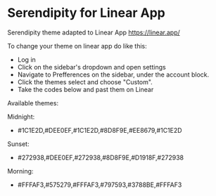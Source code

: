 # Serendipity for Linear App
Serendipity theme adapted to Linear App https://linear.app/


To change your theme on linear app do like this:

- Log in
- Click on the sidebar's dropdown and open settings
- Navigate to Prefferences on the sidebar, under the account block.
- Click the themes select and choose "Custom".
- Take the codes below and past them on Linear


Available themes:

Midnight:
- #1C1E2D,#DEE0EF,#1C1E2D,#8D8F9E,#EE8679,#1C1E2D

Sunset:
- #272938,#DEE0EF,#272938,#8D8F9E,#D1918F,#272938

Morning:
- #FFFAF3,#575279,#FFFAF3,#797593,#3788BE,#FFFAF3
